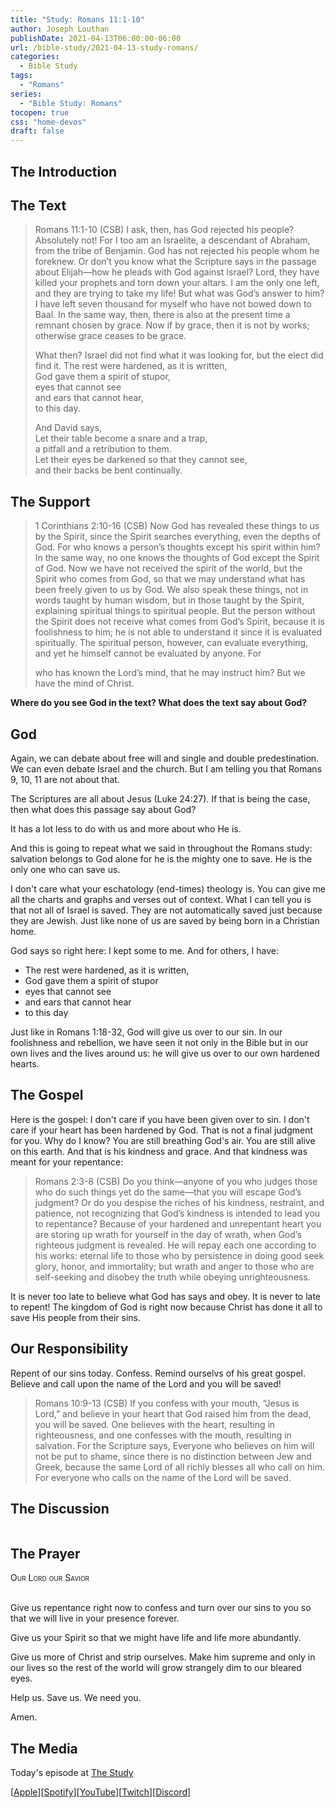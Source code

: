```yaml
---
title: "Study: Romans 11:1-10"
author: Joseph Louthan
publishDate: 2021-04-13T06:00:00-06:00
url: /bible-study/2021-04-13-study-romans/
categories:
  - Bible Study
tags:
  - "Romans"
series:
  - "Bible Study: Romans"
tocopen: true
css: "home-devos"
draft: false
---
```

## The Introduction

## The Text

>Romans 11:1-10 (CSB) I ask, then, has God rejected his people? Absolutely not! For I too am an Israelite, a descendant of Abraham, from the tribe of Benjamin. God has not rejected his people whom he foreknew. Or don’t you know what the Scripture says in the passage about Elijah—how he pleads with God against Israel? Lord, they have killed your prophets and torn down your altars. I am the only one left, and they are trying to take my life! But what was God’s answer to him? I have left seven thousand for myself who have not bowed down to Baal. In the same way, then, there is also at the present time a remnant chosen by grace. Now if by grace, then it is not by works; otherwise grace ceases to be grace.
>
>What then? Israel did not find what it was looking for, but the elect did find it. The rest were hardened, as it is written,  
>God gave them a spirit of stupor,  
>eyes that cannot see  
>and ears that cannot hear,  
>to this day.
>
>And David says,  
>Let their table become a snare and a trap,  
>a pitfall and a retribution to them.  
>Let their eyes be darkened so that they cannot see,  
>and their backs be bent continually.

<div style="page-break-after: always;"></div>

## The Support

>1 Corinthians 2:10-16 (CSB) Now God has revealed these things to us by the Spirit, since the Spirit searches everything, even the depths of God. For who knows a person’s thoughts except his spirit within him? In the same way, no one knows the thoughts of God except the Spirit of God. Now we have not received the spirit of the world, but the Spirit who comes from God, so that we may understand what has been freely given to us by God. We also speak these things, not in words taught by human wisdom, but in those taught by the Spirit, explaining spiritual things to spiritual people. But the person without the Spirit does not receive what comes from God’s Spirit, because it is foolishness to him; he is not able to understand it since it is evaluated spiritually. The spiritual person, however, can evaluate everything, and yet he himself cannot be evaluated by anyone. For
>
>who has known the Lord’s mind,
>that he may instruct him?
>But we have the mind of Christ.

<div style="page-break-after: always;"></div>

**Where do you see God in the text? What does the text say about God?**

## God

Again, we can debate about free will and single and double predestination. We can even debate Israel and the church. But I am telling you that Romans 9, 10, 11 are not about that.

The Scriptures are all about Jesus (Luke 24:27). If that is being the case, then what does this passage say about God?

It has a lot less to do with us and more about who He is.

And this is going to repeat what we said in throughout the Romans study: salvation belongs to God alone for he is the mighty one to save. He is the only one who can save us.

I don't care what your eschatology (end-times) theology is. You can give me all the charts and graphs and verses out of context. What I can tell you is that not all of Israel is saved. They are not automatically saved just because they are Jewish. Just like none of us are saved by being born in a Christian home.

God says so right here: I kept some to me. And for others, I have:

- The rest were hardened, as it is written,  
- God gave them a spirit of stupor
- eyes that cannot see
- and ears that cannot hear
- to this day

Just like in Romans 1:18-32, God will give us over to our sin. In our foolishness and rebellion, we have seen it not only in the Bible but in our own lives and the lives around us: he will give us over to our own hardened hearts.

<div style="page-break-after: always;"></div>

## The Gospel

Here is the gospel: I don't care if you have been given over to sin. I don't care if your heart has been hardened by God. That is not a final judgment for you. Why do I know? You are still breathing God's air. You are still alive on this earth. And that is his kindness and grace. And that kindness was meant for your repentance:

>Romans 2:3-8 (CSB) Do you think—anyone of you who judges those who do such things yet do the same—that you will escape God’s judgment? Or do you despise the riches of his kindness, restraint, and patience, not recognizing that God’s kindness is intended to lead you to repentance? Because of your hardened and unrepentant heart you are storing up wrath for yourself in the day of wrath, when God’s righteous judgment is revealed. He will repay each one according to his works: eternal life to those who by persistence in doing good seek glory, honor, and immortality; but wrath and anger to those who are self-seeking and disobey the truth while obeying unrighteousness.

It is never too late to believe what God has says and obey. It is never to late to repent! The kingdom of God is right now because Christ has done it all to save His people from their sins.

<div style="page-break-after: always;"></div>

## Our Responsibility

Repent of our sins today. Confess. Remind ourselvs of his great gospel. Believe and call upon the name of the Lord and you will be saved!

>Romans 10:9-13 (CSB) If you confess with your mouth, “Jesus is Lord,” and believe in your heart that God raised him from the dead, you will be saved. One believes with the heart, resulting in righteousness, and one confesses with the mouth, resulting in salvation. For the Scripture says, Everyone who believes on him will not be put to shame, since there is no distinction between Jew and Greek, because the same Lord of all richly blesses all who call on him. For everyone who calls on the name of the Lord will be saved.

## The Discussion

```text

```

## The Prayer

<div style="font-variant: small-caps;">
Our Lord our Savior
</div>
&nbsp;

Give us repentance right now to confess and turn over our sins to you so that we will live in your presence forever.

Give us your Spirit so that we might have life and life more abundantly.

Give us more of Christ and strip ourselves. Make him supreme and only in our lives so the rest of the world will grow strangely dim to our bleared eyes.

Help us. Save us. We need you.

Amen.

## The Media

Today's episode at [The Study](http://study.theologic.us/podcast/)

\[[Apple](https://podcasts.apple.com/us/podcast/the-study/id1557102127)\]\[[Spotify](https://open.spotify.com/show/0Xs5qsNvWePyRqcmtOTPkR)\]\[[YouTube](http://youtube.theologic.us)\]\[[Twitch](http://twitch.theologic.us)\]\[[Discord](http://discord.theologic.us)\]
